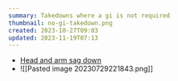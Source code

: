 ```yaml
---
summary: Takedowns where a gi is not required
thumbnail: no-gi-takedown.png
created: 2023-10-27T09:03
updated: 2023-11-19T07:13
---
```

- [Head and arm sag down](https://youtu.be/LcUH9NW97ks)
- ![[Pasted image 20230729221843.png]]